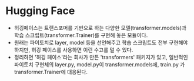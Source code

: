 # Hugging Face
- 허깅페이스는 트랜스포머를 기반으로 하는 다양한 모델(transformer.models)과 학습 스크립트(transformer.Trainer)를 구현해 놓은 모듈이다.
- 원래는 파이토치로 layer, model 등을 선언해주고 학습 스크립트도 전부 구현해야 하지만, 허깅 페이스를 사용하면 이런 수고를 덜 수 있다.
- 정리하면 '허깅 페이스'라는 회사가 만든 'transformers' 패키지가 있고, 일반적인 파이토치 구현체의 layer.py, model.py이 transformer.models에, train.py 가 transformer.Trainer에 대응된다.

